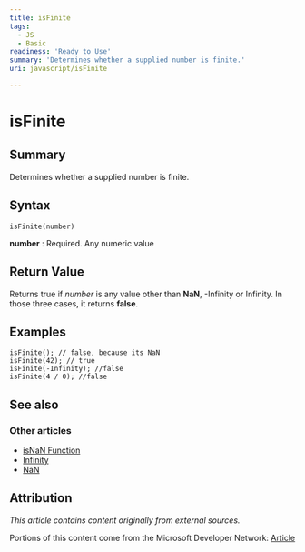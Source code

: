 ```yaml
---
title: isFinite
tags:
  - JS
  - Basic
readiness: 'Ready to Use'
summary: 'Determines whether a supplied number is finite.'
uri: javascript/isFinite

---
```

# isFinite

## Summary

Determines whether a supplied number is finite.

## Syntax

    isFinite(number)

**number**
:   Required. Any numeric value

## Return Value

Returns true if *number* is any value other than **NaN**, -Infinity or Infinity. In those three cases, it returns **false**.

## Examples

``` {.js}
isFinite(); // false, because its NaN
isFinite(42); // true
isFinite(-Infinity); //false
isFinite(4 / 0); //false
```

## See also

### Other articles

-   [isNaN Function](/javascript/isNaN)
-   [Infinity](/javascript/Infinity)
-   [NaN](/javascript/NaN)

## Attribution

*This article contains content originally from external sources.*

Portions of this content come from the Microsoft Developer Network: [Article](http://msdn.microsoft.com/en-us/library/ie/h5s8dazc(v=vs.94).aspx)


